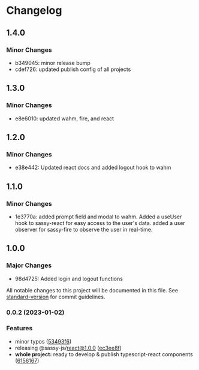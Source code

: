 # Changelog

## 1.4.0

### Minor Changes

- b349045: minor release bump
- cdef726: updated publish config of all projects

## 1.3.0

### Minor Changes

- e8e6010: updated wahm, fire, and react

## 1.2.0

### Minor Changes

- e38e442: Updated react docs and added logout hook to wahm

## 1.1.0

### Minor Changes

- 1e3770a: added prompt field and modal to wahm. Added a useUser hook to sassy-react for easy access to the user's data. added a user observer for sassy-fire to observe the user in real-time.

## 1.0.0

### Major Changes

- 98d4725: Added login and logout functions

All notable changes to this project will be documented in this file. See [standard-version](https://github.com/conventional-changelog/standard-version) for commit guidelines.

### 0.0.2 (2023-01-02)

### Features

- minor typos ([53493f6](https://github.com/kashan-ahmad/sassy-react/commit/53493f63e4440381a5fd1383f54e68a0e70181e0))
- releasing @sassy-js/react@1.0.0 ([ec3ee8f](https://github.com/kashan-ahmad/sassy-react/commit/ec3ee8f56677a3ef011b871344ac607819f26cc4))
- **whole project:** ready to develop & publish typescript-react components ([6156167](https://github.com/kashan-ahmad/sassy-react/commit/6156167ead3446f68589e906e41d81fd03856a53))
